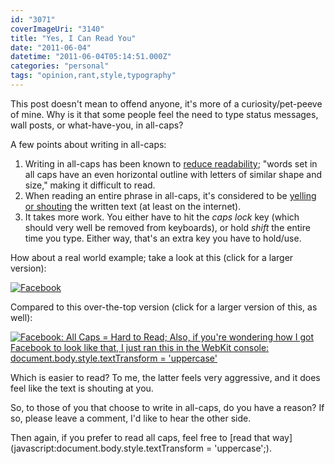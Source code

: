 ```yaml
---
id: "3071"
coverImageUri: "3140"
title: "Yes, I Can Read You"
date: "2011-06-04"
datetime: "2011-06-04T05:14:51.000Z"
categories: "personal"
tags: "opinion,rant,style,typography"
---
```


This post doesn't mean to offend anyone, it's more of a curiosity/pet-peeve of mine. Why is it that some people feel the need to type status messages, wall posts, or what-have-you, in all-caps?

A few points about writing in all-caps:

1. Writing in all-caps has been known to [reduce readability](http://www.daube.ch/docu/glossary/readability.html "Readability"); "words set in all caps have an even horizontal outline with letters of similar shape and size," making it difficult to read.
2. When reading an entire phrase in all-caps, it's considered to be [yelling or shouting](http://en.wikipedia.org/wiki/All_caps#Computing "All Caps on Wikipedia") the written text (at least on the internet).
3. It takes more work. You either have to hit the _caps lock_ key (which should very well be removed from keyboards), or hold _shift_ the entire time you type. Either way, that's an extra key you have to hold/use.

How about a real world example; take a look at this (click for a larger version):

[![](http://assets.brandonmartinez.com/brandonmartinez/2011/06/facebookoriginal-575x575.jpg "Facebook")](http://assets.brandonmartinez.com/brandonmartinez/2011/06/facebookoriginal.jpg)

Compared to this over-the-top version (click for a larger version of this, as well):

[![](http://assets.brandonmartinez.com/brandonmartinez/2011/06/facebookcaps-575x575.jpg "Facebook: All Caps = Hard to Read; Also, if you're wondering how I got Facebook to look like that, I just ran this in the WebKit console: document.body.style.textTransform = 'uppercase'")](http://assets.brandonmartinez.com/brandonmartinez/2011/06/facebookcaps.jpg)

Which is easier to read? To me, the latter feels very aggressive, and it does feel like the text is shouting at you.

So, to those of you that choose to write in all-caps, do you have a reason? If so, please leave a comment, I'd like to hear the other side.

Then again, if you prefer to read all caps, feel free to [read that way](javascript:document.body.style.textTransform = 'uppercase';).
